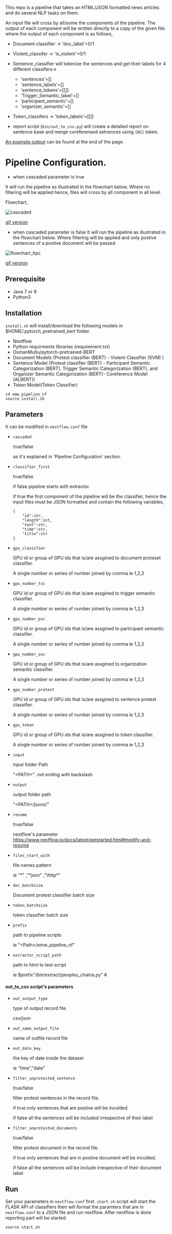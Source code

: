 This repo is a pipeline that takes an HTML/JSON formatted news articles and do several NLP tasks on them. 

An input file will cross by all/some the components of the pipeline. The output of each component will be written directly to a copy of the given file.
where the output of each component is as follows, 

* Document classifier -> 'doc_label'=0/1 
* Violent_classifer -> 'is_violent'=0/1
* Sentence_classifier will tokenize the sentences and get their labels for 4 different classifers-> 
    * 'sentences'=[]
    * 'sentence_labels'=[]
    * 'sentence_tokens'=[[]]
    * 'Trigger_Semantic_label'=[] 
    * 'participant_semantic'=[] 
    * 'organizer_semantic'=[] 

* Token_classifers -> 'token_labels'=[[]]

* report script (`bin/out_to_csv.py`) will create a detailed report on sentence base and merge coreferensed setnences using `[NS]` token.

[An example output](output_example.md) can be found at the end of the page. 

# Pipeline Configuration. 

* when cascaded parameter is true

It will run the pipeline as illustrated in the flowchart below. Where no filtering will be applied hence, files will cross by all component in all level. 

Flowchart,


![cascaded](https://user-images.githubusercontent.com/9295206/73354823-b01ec680-42a7-11ea-98a1-d8f7f2c84e7b.png)

[gif version](https://media.giphy.com/media/lrtUmgopBzTYIB3tA8/giphy.gif)


* when cascaded parameter is false
It will run the pipeline as illustrated in the flowchart below. Where filtering will be applied and only postive sentences of a postive document will be passed.

 
![flowchart_hpc](https://user-images.githubusercontent.com/9295206/73265441-09262600-41e6-11ea-93d4-6b561c3020f3.png)


[gif version](https://media.giphy.com/media/gIOFwSETRmtKI29yIj/giphy.gif)


## Prerequisite
* Java 7 or 8
* Python3


## Installation
`install.sh` will install/download the following models in $HOME/.pytorch_pretrained_bert folder.

* Nextflow
* Python requirments libraries (requirement.txt)
* OsmanMutlu/pytorch-pretrained-BERT
* Document Models (Protest classifier (BERT) - Violent Classifier (SVM) ) 
* Sentence Model (Protest classifier (BERT) - Participant Semantic Categorization (BERT), Trigger Semantic Categorization (BERT), and Organizer Semantic Categorization (BERT)- Coreference Model (ALBERT))
* Token Model(Token Classifier)
```
cd emw_pipeline_nf
source install.sh
```

## Parameters
It can be modified in `nextflow.conf` file 
* `cascaded`

    true/false

    as it's explained in 'Pipeline Configuration' section.

* `classifier_first`

    true/false

    if false pipeline starts with extractor.

    if true the first component of the pipeline will be the classifier, hence the input files must be JSON formatted and contain the following variables,
    ```
    {
        "id":str,
        "length":int,
        "text":str,
        "time":str,
        "title":str
    }
    ```

* `gpu_classifier`
    
    GPU id or group of GPU ids that is/are assgined to document proteset classifier.

    A single number or series of number joined by comma ie 1,2,3

* `gpu_number_tsc`
    
    GPU id or group of GPU ids that is/are assgined to trigger semantic classifier.

    A single number or series of number joined by comma ie 1,2,3

* `gpu_number_psc`

    GPU id or group of GPU ids that is/are assgined to participant semantic classifier.

    A single number or series of number joined by comma ie 1,2,3

* `gpu_number_osc`

    GPU id or group of GPU ids that is/are assgined to organization semantic classifier.

    A single number or series of number joined by comma ie 1,2,3

* `gpu_number_protest`

    GPU id or group of GPU ids that is/are assgined to sentence protest classifier.

    A single number or series of number joined by comma ie 1,2,3

* `gpu_token`

    GPU id or group of GPU ids that is/are assgined to token classifier.

    A single number or series of number joined by comma ie 1,2,3

* `input`

    input folder Path 

    "\<PATH\>" .not ending with backslash

* `output`

    output folder path

    "\<PATH\>/jsons/"

* `resume`

    true/false

    nextflow's parameter https://www.nextflow.io/docs/latest/getstarted.html#modify-and-resume    

* `files_start_with`
    
    file names pattern

    ie "*" ,"\*json" ,"\http\*"

* `doc_batchsize`

    Document protest classifier batch size 

* `token_batchsize`

    token classifier batch size 

* `prefix`

    path to pipeline scripts

    ie "\<Path\>/emw_pipeline_nf" 

* `extractor_script_path`

    path to html to text script 

    ie $prefix"/bin/extract/peoples_chaina.py" # 

#### out_to_csv script's parameters 
* `out_output_type`

    type of output record file

    csv/json

* `out_name_output_file`

    name of outfile record file

* `out_date_key`

    the key of date inside the dataset

    ie "time","date"

* `filter_unprotested_sentence`

    true/false
    
    filter protest sentences in the record file.

    if true only sentences that are postive will be inculded.

    if false all the sentences will be included irrespective of their label

* `filter_unprotested_documents`
    
    true/false

    filter protest document in the record file.

    if true only sentences that are in postive document will be inculded.

    if false all the sentences will be include irrespective of their document label


## Run 
Set your parameters in `nextflow.conf` first. 
`start.sh` script will start the FLASK API of classifiers then will format the paramters that are in `nextflow.conf` to a JSON file and run nextflow. After nextflow is done reporting part will be started.

```
source start.sh
```